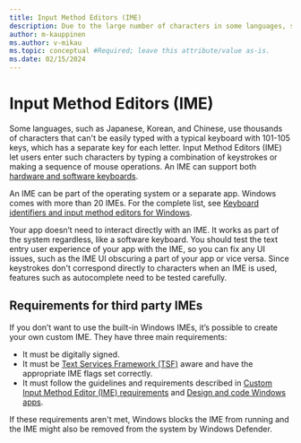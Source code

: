 ```yaml
---
title: Input Method Editors (IME)
description: Due to the large number of characters in some languages, special input methods are required to enter text. Some languages have an Input Method Editor (IME) for entering text.
author: m-kauppinen
ms.author: v-mikau
ms.topic: conceptual #Required; leave this attribute/value as-is.
ms.date: 02/15/2024
---
```


# Input Method Editors (IME)

Some languages, such as Japanese, Korean, and Chinese, use thousands of characters that can't be easily typed with a typical keyboard with 101-105 keys, which has a separate key for each letter. Input Method Editors (IME) let users enter such characters by typing a combination of keystrokes or making a sequence of mouse operations. An IME can support both [hardware and software keyboards](keyboards.md).

An IME can be part of the operating system or a separate app. Windows comes with more than 20 IMEs. For the complete list, see [Keyboard identifiers and input method editors for Windows](/windows-hardware/manufacture/desktop/windows-language-pack-default-values#input-method-editors).

Your app doesn’t need to interact directly with an IME. It works as part of the system regardless, like a software keyboard. You should test the text entry user experience of your app with the IME, so you can fix any UI issues, such as the IME UI obscuring a part of your app or vice versa. Since keystrokes don't correspond directly to characters when an IME is used, features such as autocomplete need to be tested carefully.

## Requirements for third party IMEs

If you don’t want to use the built-in Windows IMEs, it’s possible to create your own custom IME. They have three main requirements:

- It must be digitally signed.
- It must be [Text Services Framework (TSF)](/windows/win32/tsf/text-services-framework) aware and have the appropriate IME flags set correctly.
- It must follow the guidelines and requirements described in [Custom Input Method Editor (IME) requirements](/windows/apps/design/input/input-method-editor-requirements) and [Design and code Windows apps](/windows/apps/design/).

If these requirements aren't met, Windows blocks the IME from running and the IME might also be removed from the system by Windows Defender.

